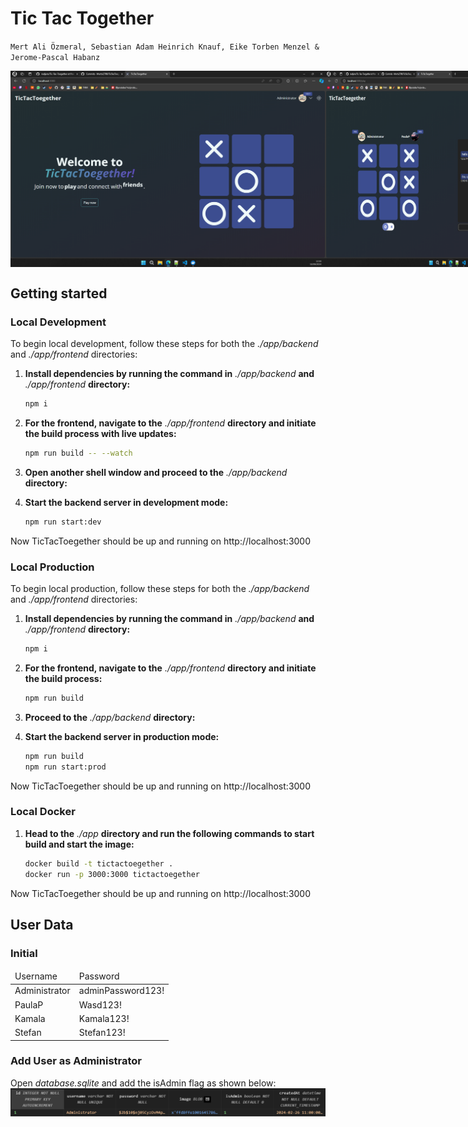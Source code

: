 # Tic Tac Together

`Mert Ali Özmeral, Sebastian Adam Heinrich Knauf, Eike Torben Menzel & Jerome-Pascal Habanz`

<div style="display: flex">
    <img src="assets/home.png" style="max-width: 400" />
    <img src="assets/ingame.png" style="max-width: 400px" />
</div>

## Getting started

### Local Development

To begin local development, follow these steps for both the _./app/backend_ and _./app/frontend_ directories:

1. **Install dependencies by running the command in** _./app/backend_ **and** _./app/frontend_ **directory:**

   ```bash
   npm i
   ```

2. **For the frontend, navigate to the** _./app/frontend_ **directory and initiate the build process with live updates:**

   ```bash
   npm run build -- --watch
   ```

3. **Open another shell window and proceed to the** _./app/backend_ **directory:**
4. **Start the backend server in development mode:**

   ```bash
   npm run start:dev
   ```

Now TicTacToegether should be up and running on http://localhost:3000

### Local Production

To begin local production, follow these steps for both the _./app/backend_ and _./app/frontend_ directories:

1. **Install dependencies by running the command in** _./app/backend_ **and** _./app/frontend_ **directory:**

   ```bash
   npm i
   ```

2. **For the frontend, navigate to the** _./app/frontend_ **directory and initiate the build process:**

   ```bash
   npm run build
   ```

3. **Proceed to the** _./app/backend_ **directory:**
4. **Start the backend server in production mode:**

   ```bash
   npm run build
   npm run start:prod
   ```

Now TicTacToegether should be up and running on http://localhost:3000

### Local Docker

1. **Head to the** _./app_ **directory and run the following commands to start build and start the image:**
   ```bash
   docker build -t tictactoegether .
   docker run -p 3000:3000 tictactoegether
   ```

Now TicTacToegether should be up and running on http://localhost:3000

## User Data

### Initial

<table>
    <thead>
        <tr>
            <td>Username</td>
            <td>Password</td>
        </tr>
    </thead>
    <tbody>
        <tr>
            <td>Administrator</td>
            <td>adminPassword123!</td>
        </tr>
        <tr>
            <td>PaulaP</td>
            <td>Wasd123!</td>
        </tr>
        <tr>
            <td>Kamala</td>
            <td>Kamala123!</td>
        </tr>
        <tr>
            <td>Stefan</td>
            <td>Stefan123!</td>
        </tr>
    </tbody>
</table>

### Add User as Administrator

Open _database.sqlite_ and add the isAdmin flag as shown below:
![Database](assets/database.png)
